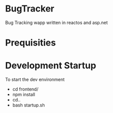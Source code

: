 # BugTracker
Bug Tracking wapp written in reactos and asp.net


# Prequisities

# Development Startup
To start the dev environment
- cd frontend/
- npm install
- cd..
- bash startup.sh
